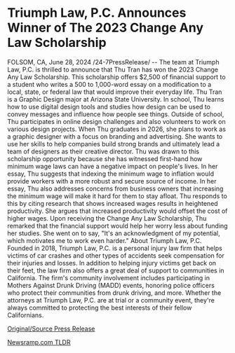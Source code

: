 # Triumph Law, P.C. Announces Winner of The 2023 Change Any Law Scholarship

FOLSOM, CA, June 28, 2024 /24-7PressRelease/ -- The team at Triumph Law, P.C. is thrilled to announce that Thu Tran has won the 2023 Change Any Law Scholarship. This scholarship offers $2,500 of financial support to a student who writes a 500 to 1,000-word essay on a modification to a local, state, or federal law that would improve their everyday life.  Thu Tran is a Graphic Design major at Arizona State University. In school, Thu learns how to use digital design tools and studies how design can be used to convey messages and influence how people see things.   Outside of school, Thu participates in online design challenges and also volunteers to work on various design projects. When Thu graduates in 2026, she plans to work as a graphic designer with a focus on branding and advertising. She wants to use her skills to help companies build strong brands and ultimately lead a team of designers as their creative director.  Thu was drawn to this scholarship opportunity because she has witnessed first-hand how minimum wage laws can have a negative impact on people's lives. In her essay, Thu suggests that indexing the minimum wage to inflation would provide workers with a more robust and secure source of income.  In her essay, Thu also addresses concerns from business owners that increasing the minimum wage will make it hard for them to stay afloat. Thu responds to this by citing research that shows increased wages results in heightened productivity. She argues that increased productivity would offset the cost of higher wages.  Upon receiving the Change Any Law Scholarship, Thu remarked that the financial support would help her worry less about funding her studies. She went on to say, "It's an acknowledgment of my potential, which motivates me to work even harder."  About Triumph Law, P.C.  Founded in 2018, Triumph Law, P.C. is a personal injury law firm that helps victims of car crashes and other types of accidents seek compensation for their injuries and losses. In addition to helping injury victims get back on their feet, the law firm also offers a great deal of support to communities in California.  The firm's community involvement includes participating in Mothers Against Drunk Driving (MADD) events, honoring police officers who protect their communities from drunk driving, and more. Whether the attorneys at Triumph Law, P.C. are at trial or a community event, they're always committed to protecting the best interests of their fellow Californians. 

[Original/Source Press Release](https://www.24-7pressrelease.com/press-release/512087/triumph-law-pc-announces-winner-of-the-2023-change-any-law-scholarship) 

[Newsramp.com TLDR](https://newsramp.com/None) 